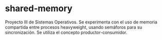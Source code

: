 # shared-memory
Proyecto III de Sistemas Operativos. Se experimenta con el uso de memoria compartida entre procesos heavyweight, usando semáforos para su sincronización. Se utiliza el concepto productor-consumidor.
